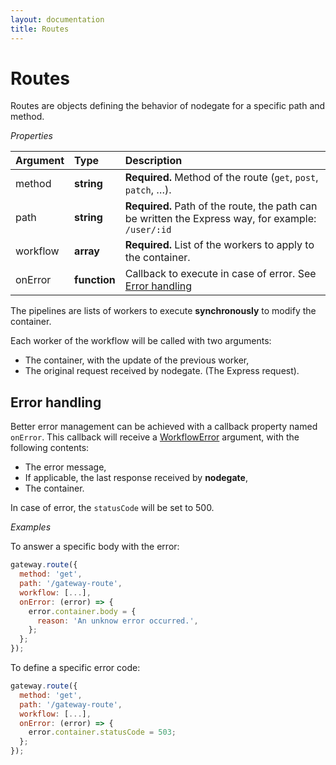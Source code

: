 ```yaml
---
layout: documentation
title: Routes
---
```


# Routes

Routes are objects defining the behavior of nodegate for a specific path and method.

_Properties_

| Argument | Type         | Description                                                                                        |
| :------- | :----------- | :------------------------------------------------------------------------------------------------- |
| method   | **string**   | **Required.** Method of the route (`get`, `post`, `patch`, …).                                     |
| path     | **string**   | **Required.** Path of the route, the path can be written the Express way, for example: `/user/:id` |
| workflow | **array**    | **Required.** List of the workers to apply to the container.                                       |
| onError  | **function** | Callback to execute in case of error. See [Error handling](#error-handling)                        |

The pipelines are lists of workers to execute **synchronously** to modify the container.

Each worker of the workflow will be called with two arguments:
 - The container, with the update of the previous worker,
 - The original request received by nodegate. (The Express request).

## Error handling

Better error management can be achieved with a callback property named `onError`.
This callback will receive a [WorkflowError](api-reference-pipelineerror.md) argument, with the
following contents:

 - The error message,
 - If applicable, the last response received by **nodegate**,
 - The container.

In case of error, the `statusCode` will be set to 500.

_Examples_

To answer a specific body with the error:

```js
gateway.route({
  method: 'get',
  path: '/gateway-route',
  workflow: [...],
  onError: (error) => {
    error.container.body = {
      reason: 'An unknow error occurred.',
    };
  };
});
```

To define a specific error code:

```js
gateway.route({
  method: 'get',
  path: '/gateway-route',
  workflow: [...],
  onError: (error) => {
    error.container.statusCode = 503;
  };
});
```